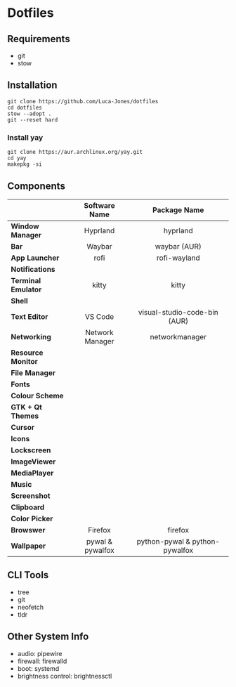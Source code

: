 # Dotfiles

## Requirements

- git
- stow

## Installation

```
git clone https://github.com/Luca-Jones/dotfiles
cd dotfiles
stow --adopt .
git --reset hard
```

### Install yay

```
git clone https://aur.archlinux.org/yay.git
cd yay
makepkg -si
```

## Components
|                           | Software Name                 |   Package Name              |
|:--------------------------|:-----------------------------:|:---------------------------:|
| **Window Manager**        | Hyprland                      | hyprland                    |
| **Bar**                   | Waybar                        | waybar (AUR)                |
| **App Launcher**          | rofi                          | rofi-wayland                |
| **Notifications**         |                               |                             |
| **Terminal Emulator**     | kitty                         | kitty                       |
| **Shell**                 |                               |                             | 
| **Text Editor**           | VS Code                       | visual-studio-code-bin (AUR)|
| **Networking**            | Network Manager               | networkmanager              |
| **Resource Monitor**      |                               |                             |
| **File Manager**          |                               |                             |
| **Fonts**                 |                               |                             |
| **Colour Scheme**         |                               |                             |
| **GTK + Qt Themes**       |                               |                             |
| **Cursor**                |                               |                             |
| **Icons**                 |                               |                             |
| **Lockscreen**            |                               |                             |
| **ImageViewer**           |                               |                             |
| **MediaPlayer**           |                               |                             |
| **Music**                 |                               |                             |
| **Screenshot**            |                               |                             |
| **Clipboard**             |                               |                             |
| **Color Picker**          |                               |                             |
| **Browswer**              | Firefox                       | firefox                     |
| **Wallpaper**             | pywal & pywalfox              | python-pywal & python-pywalfox |

## CLI Tools
- tree
- git
- neofetch
- tldr

## Other System Info
- audio: pipewire
- firewall: firewalld
- boot: systemd
- brightness control: brightnessctl
